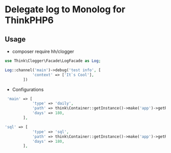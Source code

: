 # Delegate log to Monolog for ThinkPHP6
## Usage
* composer require hh/clogger

```php
use Think\Clogger\Facade\LogFacade as Log;

Log::channel('main')->debug('test info', [
            'context' => ['It`s Cool'],
        ])
```

* Configurations
```php
 'main' => [
            'type' => 'daily',
            'path' => think\Container::getInstance()->make('app')->getRuntimePath().'logs'.DIRECTORY_SEPARATOR.'main.log',
            'days' => 180,
        ],

'sql' => [
            'type' => 'sql',
            'path' => think\Container::getInstance()->make('app')->getRuntimePath().'logs'.DIRECTORY_SEPARATOR.'sql.log',
            'days' => 180,
        ],
```
